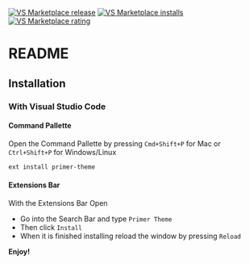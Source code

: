 [![VS Marketplace release][vs_marketplace-release-image]]([vs_marketplace-ext-url])
[![VS Marketplace installs][vs_marketplace-installs-image]]([vs_marketplace-ext-url])
[![VS Marketplace rating][vs_marketplace-rating-image]]([vs_marketplace-ext-url])

# README

## Installation

### With Visual Studio Code

#### Command Pallette

Open the Command Pallette by pressing  `Cmd+Shift+P` for Mac or `Ctrl+Shift+P` for Windows/Linux

```bash
ext install primer-theme
```

#### Extensions Bar

With the Extensions Bar Open

+ Go into the Search Bar and type `Primer Theme`
+ Then click `Install`
+ When it is finished installing reload the window by pressing `Reload`

**Enjoy!**

[vs_marketplace-release-image]: https://vsmarketplacebadge.apphb.com/version-short/cyberchefjay.primer-theme.svg
[vs_marketplace-installs-image]: https://vsmarketplacebadge.apphb.com/installs-short/cyberchefjay.primer-theme.svg
[vs_marketplace-rating-image]: https://vsmarketplacebadge.apphb.com/rating-short/cyberchefjay.primer-theme.svg
[vs_marketplace-ext-url]: https://marketplace.visualstudio.com/items?itemName=cyberchefjay.primer-theme